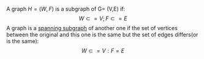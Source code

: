 A graph $H = (W,F)$ is a subgraph of G= (V,E) if: 
$$
 W \subset = V ; F \subset= E 
$$
 A graph is a [spanning subgraph](spanning%20subgraph) of another one if the set of vertices between the original and this one is the same but the set of edges differs(or is the same):
$$
 W \subset= V: F = E
$$
